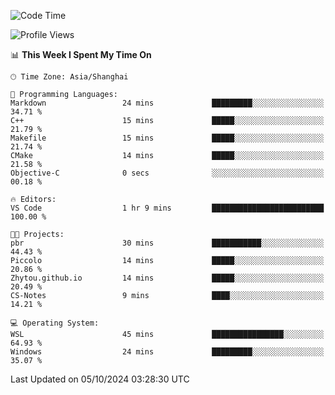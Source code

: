 <!--START_SECTION:waka-->
![Code Time](http://img.shields.io/badge/Code%20Time-2%2C033%20hrs%2047%20mins-blue)

![Profile Views](http://img.shields.io/badge/Profile%20Views-0-blue)

📊 **This Week I Spent My Time On** 

```text
🕑︎ Time Zone: Asia/Shanghai

💬 Programming Languages: 
Markdown                 24 mins             █████████░░░░░░░░░░░░░░░░   34.71 % 
C++                      15 mins             █████░░░░░░░░░░░░░░░░░░░░   21.79 % 
Makefile                 15 mins             █████░░░░░░░░░░░░░░░░░░░░   21.74 % 
CMake                    14 mins             █████░░░░░░░░░░░░░░░░░░░░   21.58 % 
Objective-C              0 secs              ░░░░░░░░░░░░░░░░░░░░░░░░░   00.18 % 

🔥 Editors: 
VS Code                  1 hr 9 mins         █████████████████████████   100.00 % 

🐱‍💻 Projects: 
pbr                      30 mins             ███████████░░░░░░░░░░░░░░   44.43 % 
Piccolo                  14 mins             █████░░░░░░░░░░░░░░░░░░░░   20.86 % 
Zhytou.github.io         14 mins             █████░░░░░░░░░░░░░░░░░░░░   20.49 % 
CS-Notes                 9 mins              ████░░░░░░░░░░░░░░░░░░░░░   14.21 % 

💻 Operating System: 
WSL                      45 mins             ████████████████░░░░░░░░░   64.93 % 
Windows                  24 mins             █████████░░░░░░░░░░░░░░░░   35.07 % 
```


 Last Updated on 05/10/2024 03:28:30 UTC
<!--END_SECTION:waka-->
